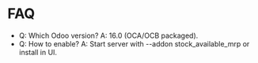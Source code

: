 # FAQ

- Q: Which Odoo version? A: 16.0 (OCA/OCB packaged).
- Q: How to enable? A: Start server with --addon stock_available_mrp or install in UI.
